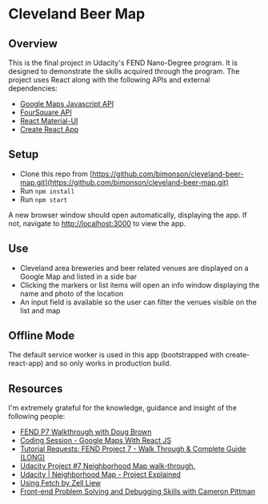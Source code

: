 # Cleveland Beer Map

## Overview

This is the final project in Udacity's FEND Nano-Degree program.
It is designed to demonstrate the skills acquired through the program.
The project uses React along with the following APIs and external dependencies:

* [Google Maps Javascript API](https://developers.google.com/maps/documentation/javascript/tutorial)
* [FourSquare API](https://developers.google.com/maps/documentation/javascript/tutorial)
* [React Material-UI](https://material-ui.com/)
* [Create React App](https://github.com/facebook/create-react-app)


## Setup

* Clone this repo from [https://github.com/bimonson/cleveland-beer-map.git](https://github.com/bimonson/cleveland-beer-map.git)
* Run `npm install`
* Run `npm start`

A new browser window should open automatically, displaying the app.
If not, navigate to [http://localhost:3000](http://localhost:3000) to view the app.

## Use

* Cleveland area breweries and beer related venues are displayed on a Google Map and listed in a side bar
* Clicking the markers or list items will open an info window displaying the name and photo of the location
* An input field is available so the user can filter the venues visible on the list and map

## Offline Mode

The default service worker is used in this app (bootstrapped with create-react-app) and so only works in production build.

## Resources

I'm extremely grateful for the knowledge, guidance and insight of the following people:

* [FEND P7 Walkthrough with Doug Brown](https://www.youtube.com/watch?v=NVAVLCJwAAo&feature=youtu.be)
* [Coding Session - Google Maps With React JS](https://www.youtube.com/watch?v=5J6fs_BlVC0&feature=youtu.be)
* [Tutorial Requests: FEND Project 7 - Walk Through & Complete Guide (LONG)](https://www.youtube.com/watch?v=LvQe7xrUh7I&index=6&list=PLKC17wty6rS1XVZbRlWjYU0WVsIoJyO3s&t=0s)
* [Udacity Project #7 Neighborhood Map walk-through.](https://www.youtube.com/playlist?list=PL4rQq4MQP1crXuPtruu_eijgOUUXhcUCP)
* [Udacity | Neighborhood Map - Project Explained](https://www.youtube.com/playlist?list=PLgOB68PvvmWCGNn8UMTpcfQEiITzxEEA1)
* [Using Fetch by Zell Liew](https://css-tricks.com/using-fetch/)
* [Front-end Problem Solving and Debugging Skills with Cameron Pittman](https://www.youtube.com/watch?v=vftSDWcA6to)



